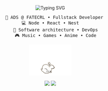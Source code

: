 <!--
**ferprimoso/ferprimoso** is a ✨ _special_ ✨ repository because its `README.md` (this file) appears on your GitHub profile.

Here are some ideas to get you started:

- 🔭 I’m currently working on ...
- 🌱 I’m currently learning ...
- 👯 I’m looking to collaborate on ...
- 🤔 I’m looking for help with ...
- 💬 Ask me about ...
- 📫 How to reach me: ...
- 😄 Pronouns: ...
- ⚡ Fun fact: ...
-->

<div align="center">
<img src="https://readme-typing-svg.demolab.com?font=Fira+Code&pause=1000&color=F7A024&center=true&width=435&lines=Hi%2C+i'm+Luiz+Fernando" alt="Typing SVG" />
<pre>
    💼 ADS @ FATECRL • Fullstack Developer 
    💻 Node • React • Nest    
    📖 Software architecture • DevOps
    🎮 Music • Games • Anime • Code
</pre>
<img src="assets/rabbit3.gif" height="100" />

[![](https://img.shields.io/badge/linkedin-0a66c2)](https://www.linkedin.com/in/luizfernandocjf/)
[![](https://img.shields.io/badge/gmail-960019)](mailto:mail@ferprimoso@gmail.com)
</div>